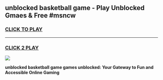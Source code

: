 
## unblocked basketball game - Play Unblocked Gmaes & Free #msncw
<h3>
<a href="https://news.freeplayer.one?title=unblocked_basketball_game&ref=24F">CLICK TO PLAY</a></h3>
<hr>

<h3>
<a href="https://news.freeplayer.one?title=unblocked_basketball_game&ref=24F">CLICK 2 PLAY</a>
  
</h3>

<a href="https://news.freeplayer.one?title=unblocked_basketball_game&ref=24F/"><img src="https://clearcache.store/games.png"></a>


**unblocked basketball game games unblocked: Your Gateway to Fun and Accessible Online Gaming**
